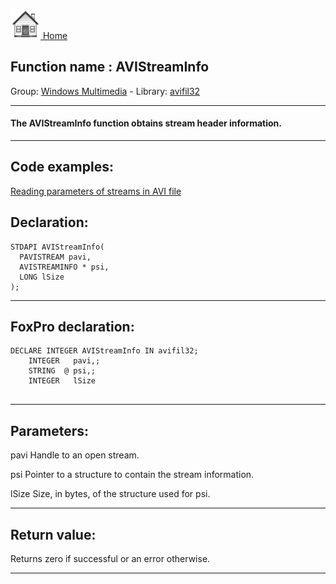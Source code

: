 [<img src="../../images/home.png"> Home ](https://github.com/VFPX/Win32API)  

## Function name : AVIStreamInfo
Group: [Windows Multimedia](../../functions_group.md#Windows_Multimedia)  -  Library: [avifil32](../../libraries.md#avifil32)  
***  


#### The AVIStreamInfo function obtains stream header information.
***  


## Code examples:
[Reading parameters of streams in AVI file](../../samples/sample_429.md)  

## Declaration:
```foxpro  
STDAPI AVIStreamInfo(
  PAVISTREAM pavi,
  AVISTREAMINFO * psi,
  LONG lSize
);  
```  
***  


## FoxPro declaration:
```foxpro  
DECLARE INTEGER AVIStreamInfo IN avifil32;
	INTEGER   pavi,;
	STRING  @ psi,;
	INTEGER   lSize
  
```  
***  


## Parameters:
pavi
Handle to an open stream.

psi
Pointer to a structure to contain the stream information.

lSize
Size, in bytes, of the structure used for psi.
  
***  


## Return value:
Returns zero if successful or an error otherwise.  
***  

